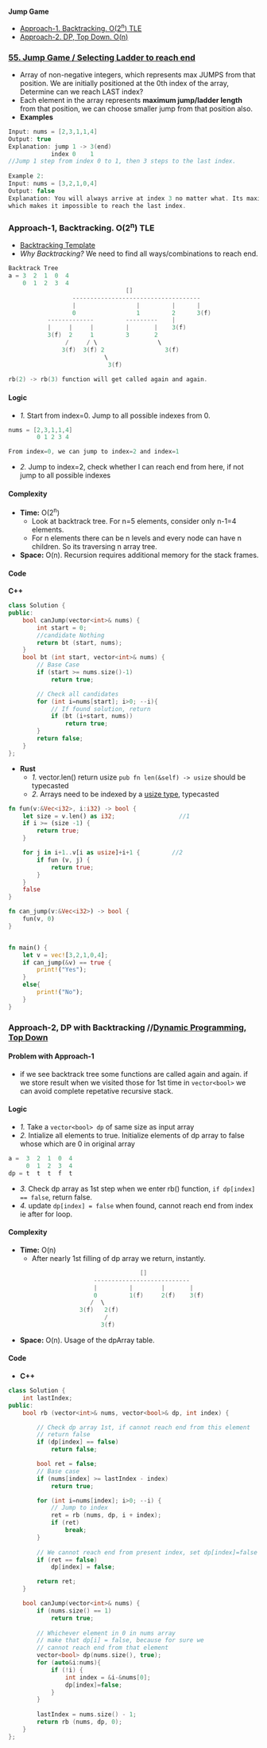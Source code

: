**Jump Game**
- [Approach-1. Backtracking. O(2<sup>n</sup>) TLE](#a1)
- [Approach-2. DP, Top Down. O(n)](#a2)

### [55. Jump Game / Selecting Ladder to reach end](https://leetcode.com/problems/jump-game/)
- Array of non-negative integers, which represents max JUMPS from that position. We are initially positioned at the 0th index of the array, Determine can we reach LAST index?
- Each element in the array represents **maximum jump/ladder length** from that position, we can choose smaller jump from that position also.
- **Examples**
```c
Input: nums = [2,3,1,1,4]
Output: true
Explanation: jump 1 -> 3(end)  
            index 0    1          
//Jump 1 step from index 0 to 1, then 3 steps to the last index.
  
Example 2:
Input: nums = [3,2,1,0,4]
Output: false
Explanation: You will always arrive at index 3 no matter what. Its maximum jump length is 0, 
which makes it impossible to reach the last index.
```

<a name=a1></a>
### Approach-1, Backtracking. O(2<sup>n</sup>) TLE
- [Backtracking Template](/DS_Questions/Algorithms)
- _Why Backtracking?_ We need to find all ways/combinations to reach end.
```c
Backtrack Tree
a = 3  2  1  0  4
    0  1  2  3  4
                                 []
                  ------------------------------------         
                  |                 |         |      |
                  0                 1         2      3(f)
           -------------         ---------    |
           |     |     |         |       |    3(f)
           3(f)  2     1         3       2
                /     / \                 \
               3(f)  3(f) 2                 3(f)
                           \
                            3(f)
                            
rb(2) -> rb(3) function will get called again and again.
```
#### Logic
- _1._ Start from index=0. Jump to all possible indexes from 0.
```c
nums = [2,3,1,1,4]
        0 1 2 3 4

From index=0, we can jump to index=2 and index=1
```
- _2._ Jump to index=2, check whether I can reach end from here, if not jump to all possible indexes
#### Complexity
- **Time:** O(2<sup>n</sup>)
  - Look at backtrack tree. For n=5 elements, consider only n-1=4 elements.
  - For n elements there can be n levels and every node can have n children. So its traversing n array tree.
- **Space:** O(n). Recursion requires additional memory for the stack frames.

#### Code
**C++**
```cpp
class Solution {
public:
    bool canJump(vector<int>& nums) {
        int start = 0;
        //candidate Nothing
        return bt (start, nums);
    }
    bool bt (int start, vector<int>& nums) {
        // Base Case
        if (start >= nums.size()-1)
            return true;

        // Check all candidates
        for (int i=nums[start]; i>0; --i){
            // If found solution, return
            if (bt (i+start, nums))
                return true;
        }
        return false;
    }
};
```
- **Rust**
  - _1._ vector.len() return usize `pub fn len(&self) -> usize` should be typecasted
  - _2._ Arrays need to be indexed by a [usize type](/Languages/Programming_Languages/Rust/Data_Types), typecasted
```rs
fn fun(v:&Vec<i32>, i:i32) -> bool {
    let size = v.len() as i32;                  //1
    if i >= (size -1) {
        return true;
    }

    for j in i+1..v[i as usize]+i+1 {         //2
        if fun (v, j) {
            return true;
        }
    }
    false
}

fn can_jump(v:&Vec<i32>) -> bool {
    fun(v, 0)
}


fn main() {
    let v = vec![3,2,1,0,4];
    if can_jump(&v) == true {
        print!("Yes");
    }
    else{
        print!("No");
    }
}
```

<a name=a2></a>
### Approach-2, DP with Backtracking         //[Dynamic Programming, Top Down](/DS_Questions/Algorithms)
#### Problem with Approach-1
- if we see backtrack tree some functions are called again and again. if we store result when we visited those for 1st time in `vector<bool>` we can avoid complete repetative recursive stack.
#### Logic
- _1._ Take a `vector<bool> dp` of same size as input array
- _2._ Intialize all elements to true. Initialize elements of dp array to false whose which are 0 in original array
```c
a =  3  2  1  0  4
     0  1  2  3  4
dp = t  t  t  f  t
```
- _3._ Check dp array as 1st step when we enter rb() function, `if dp[index] == false`, return false.
- _4._ update `dp[index] = false` when found, cannot reach end from index ie after for loop.
#### Complexity
- **Time:** O(n) 
  - After nearly 1st filling of dp array we return, instantly.
```c
                                     []
                        ---------------------------
                        |         |        |       |
                        0         1(f)     2(f)    3(f)
                       /  \
                    3(f)   2(f)
                           /
                          3(f) 

```
- **Space:** O(n). Usage of the dpArray table.
#### Code
- **C++**
```c++
class Solution {
    int lastIndex;
public:
    bool rb (vector<int>& nums, vector<bool>& dp, int index) {

        // Check dp array 1st, if cannot reach end from this element
        // return false
        if (dp[index] == false)
            return false;

        bool ret = false;
        // Base case
        if (nums[index] >= lastIndex - index)
            return true;

        for (int i=nums[index]; i>0; --i) {
            // Jump to index
            ret = rb (nums, dp, i + index);
            if (ret)
                break;
        }
        
        // We cannot reach end from present index, set dp[index]=false
        if (ret == false)
            dp[index] = false;

        return ret;
    }

    bool canJump(vector<int>& nums) {
        if (nums.size() == 1)
            return true;
            
        // Whichever element in 0 in nums array
        // make that dp[i] = false, because for sure we 
        // cannot reach end from that element
        vector<bool> dp(nums.size(), true);
        for (auto&i:nums){
            if (!i) {
                int index = &i-&nums[0];
                dp[index]=false;
            }
        }
        
        lastIndex = nums.size() - 1;
        return rb (nums, dp, 0);
    }
};
```
